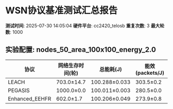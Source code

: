 # WSN协议基准测试汇总报告

**测试时间**: 2025-07-30 14:05:04
**硬件平台**: cc2420_telosb
**重复次数**: 3
**最大轮数**: 1000

## 实验配置: nodes_50_area_100x100_energy_2.0

| 协议 | 网络生存时间(轮) | 总能耗(J) | 能效(packets/J) | 数据包投递率 |
|------|------------------|-----------|-----------------|-------------|
| LEACH | 703.0±14.7 | 100.288±0.033 | 303.5±0.2 | 0.821±0.001 |
| PEGASIS | 1000.0±0.0 | 100.011±0.003 | 280.5±0.0 | 0.967±0.000 |
| Enhanced_EEHFR | 602.0±1.7 | 100.206±0.049 | 273.9±0.8 | 0.931±0.002 |

